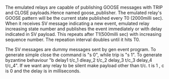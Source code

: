 The emulated relays are capable of publishing GOOSE messages with TRIP and
CLOSE payloads.Hence named goose_publisher.  The emulated relay's GOOSE pattern
will be the current state published every T0 (2000milli sec). When it receives
SV message indicating a new event, emulated relay increasing state number and
publishes the event immediately or with delay indicated in SV payload. This
repeats after T1(500milli sec) with increasing sequence number. The repeation
interval doubles until it hits T0. 


The SV messages are dummy messages sent by gen event program. To generate
simple close the command is "s 0", while trip is "s 1". To generate byzantine
behaviour "b delay1 t/c_1 dleay_2 t/c_2 delay_3 t/c_3 delay_4 t/c_4". If we
want any relay to be silent make payload other than t/c. t is 1 , c is 0 and
the delay is in milliseconds.
